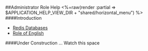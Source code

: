##Administrator Role Help
<%=raw(render :partial => $APPLICATION_HELP_VIEW_DIR + "shared/horizontal_menu") %>
####Introduction

- [Redis Databases](<%=redis_databases_help_path%>)
- [Role of English](<%=role_of_english_help_path%>)

####Under Construction ... Watch this space